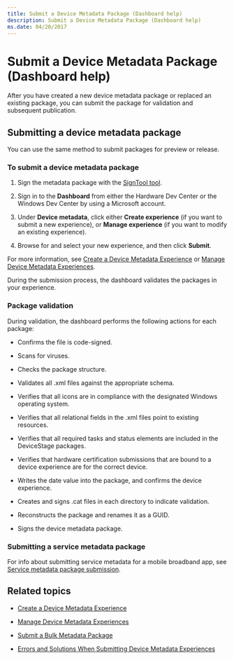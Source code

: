 ```yaml
---
title: Submit a Device Metadata Package (Dashboard help)
description: Submit a Device Metadata Package (Dashboard help)
ms.date: 04/20/2017
---
```


# Submit a Device Metadata Package (Dashboard help)

After you have created a new device metadata package or replaced an existing package, you can submit the package for validation and subsequent publication.

## Submitting a device metadata package

You can use the same method to submit packages for preview or release.

### To submit a device metadata package

1. Sign the metadata package with the [SignTool tool](/windows/win32/seccrypto/signtool).

2. Sign in to the **Dashboard** from either the Hardware Dev Center or the Windows Dev Center by using a Microsoft account.

3. Under **Device metadata**, click either **Create experience** (if you want to submit a new experience), or **Manage experience** (if you want to modify an existing experience).

4. Browse for and select your new experience, and then click **Submit**.

For more information, see [Create a Device Metadata Experience](create-a-device-metadata-experience.md) or [Manage Device Metadata Experiences](manage-device-metadata-experiences.md).

During the submission process, the dashboard validates the packages in your experience.

### Package validation

During validation, the dashboard performs the following actions for each package:

- Confirms the file is code-signed.

- Scans for viruses.

- Checks the package structure.

- Validates all .xml files against the appropriate schema.

- Verifies that all icons are in compliance with the designated Windows operating system.

- Verifies that all relational fields in the .xml files point to existing resources.

- Verifies that all required tasks and status elements are included in the DeviceStage packages.

- Verifies that hardware certification submissions that are bound to a device experience are for the correct device.

- Writes the date value into the package, and confirms the device experience.

- Creates and signs .cat files in each directory to indicate validation.

- Reconstructs the package and renames it as a GUID.

- Signs the device metadata package.

### Submitting a service metadata package

For info about submitting service metadata for a mobile broadband app, see [Service metadata package submission](../mobilebroadband/service-metadata.md).

## Related topics

- [Create a Device Metadata Experience](create-a-device-metadata-experience.md)

- [Manage Device Metadata Experiences](manage-device-metadata-experiences.md)

- [Submit a Bulk Metadata Package](submit-a-bulk-metadata-package.md)

- [Errors and Solutions When Submitting Device Metadata Experiences](errors-and-solutions-when-submitting-device-metadata-experiences.md)
